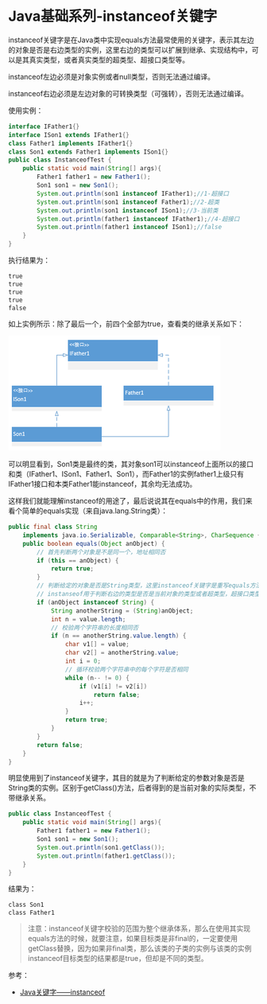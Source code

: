 # Java基础系列-instanceof关键字
instanceof关键字是在Java类中实现equals方法最常使用的关键字，表示其左边的对象是否是右边类型的实例，这里右边的类型可以扩展到继承、实现结构中，可以是其真实类型，或者真实类型的超类型、超接口类型等。  

instanceof左边必须是对象实例或者null类型，否则无法通过编译。  

instanceof右边必须是左边对象的可转换类型（可强转），否则无法通过编译。  

使用实例：
```java
interface IFather1{}
interface ISon1 extends IFather1{}
class Father1 implements IFather1{}
class Son1 extends Father1 implements ISon1{}
public class InstanceofTest {
    public static void main(String[] args){
        Father1 father1 = new Father1();
        Son1 son1 = new Son1();
        System.out.println(son1 instanceof IFather1);//1-超接口
        System.out.println(son1 instanceof Father1);//2-超类
        System.out.println(son1 instanceof ISon1);//3-当前类
        System.out.println(father1 instanceof IFather1);//4-超接口
        System.out.println(father1 instanceof ISon1);//false
    }
}
```
执行结果为：
```text
true
true
true
true
false
```
如上实例所示：除了最后一个，前四个全部为true，查看类的继承关系如下：  

![继承结构图](../images/extendsStruct.png)  

可以明显看到，Son1类是最终的类，其对象son1可以instanceof上面所以的接口和类（IFather1、ISon1、Father1、Son1），而Father1的实例father1上级只有IFather1接口和本类Father1能instanceof，其余均无法成功。  

这样我们就能理解instanceof的用途了，最后说说其在equals中的作用，我们来看个简单的equals实现（来自java.lang.String类）：
```java
public final class String
    implements java.io.Serializable, Comparable<String>, CharSequence {
    public boolean equals(Object anObject) {
        // 首先判断两个对象是不是同一个，地址相同否
        if (this == anObject) {
            return true;
        }
        // 判断给定的对象是否是String类型，这里instanceof关键字是重写equals方法时经常使用的一个关键字
        // instanseof用于判断右边的类型是否是当前对象的类型或者超类型，超接口类型等
        if (anObject instanceof String) {
            String anotherString = (String)anObject;
            int n = value.length;
            // 校验两个字符串的长度相同否
            if (n == anotherString.value.length) {
                char v1[] = value;
                char v2[] = anotherString.value;
                int i = 0;
                // 循环校验两个字符串中的每个字符是否相同
                while (n-- != 0) {
                    if (v1[i] != v2[i])
                        return false;
                    i++;
                }
                return true;
            }
        }
        return false;
    }
}
```
明显使用到了instanceof关键字，其目的就是为了判断给定的参数对象是否是String类的实例。区别于getClass()方法，后者得到的是当前对象的实际类型，不带继承关系。
```java
public class InstanceofTest {
    public static void main(String[] args){
        Father1 father1 = new Father1();
        Son1 son1 = new Son1();
        System.out.println(son1.getClass());
        System.out.println(father1.getClass());
    }
}
```
结果为：
```text
class Son1
class Father1
```
> 注意：instanceof关键字校验的范围为整个继承体系，那么在使用其实现equals方法的时候，就要注意，如果目标类是非final的，一定要使用getClass替换，因为如果非final类，那么该类的子类的实例与该类的实例instanceof目标类型的结果都是true，但却是不同的类型。

参考：
- [Java关键字——instanceof](http://www.cnblogs.com/ysocean/p/8486500.html)
